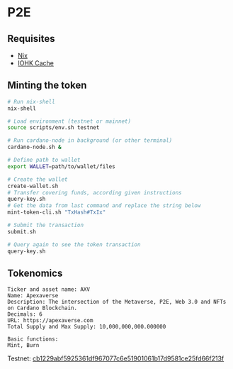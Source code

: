 # P2E

## Requisites

- [Nix](https://nixos.org)
- [IOHK Cache](https://github.com/input-output-hk/plutus/blob/master/README.adoc#nix-advice)

## Minting the token

```bash
# Run nix-shell
nix-shell

# Load environment (testnet or mainnet)
source scripts/env.sh testnet

# Run cardano-node in background (or other terminal)
cardano-node.sh &

# Define path to wallet
export WALLET=path/to/wallet/files

# Create the wallet
create-wallet.sh 
# Transfer covering funds, according given instructions
query-key.sh
# Get the data from last command and replace the string below
mint-token-cli.sh "TxHash#TxIx"

# Submit the transaction
submit.sh

# Query again to see the token transaction
query-key.sh
```

## Tokenomics

```
Ticker and asset name: AXV
Name: Apexaverse
Description: The intersection of the Metaverse, P2E, Web 3.0 and NFTs on Cardano Blockchain.
Decimals: 6
URL: https://apexaverse.com
Total Supply and Max Supply: 10,000,000,000.000000

Basic functions:
Mint, Burn
```

Testnet: [cb1229abf5925361df967077c6e51901061b17d9581ce25fd66f213f](https://testnet.cardanoscan.io/tokenPolicy/cb1229abf5925361df967077c6e51901061b17d9581ce25fd66f213f)
